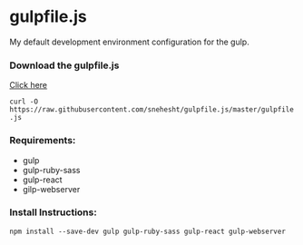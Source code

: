 # gulpfile.js 


My default development environment configuration for the gulp. 

### Download the gulpfile.js
[Click here](https://raw.githubusercontent.com/snehesht/gulpfile.js/master/gulpfile.js)

` curl -O https://raw.githubusercontent.com/snehesht/gulpfile.js/master/gulpfile.js `

### Requirements: 

- gulp
- gulp-ruby-sass 
- gulp-react
- gilp-webserver

### Install Instructions: 

`npm install --save-dev gulp gulp-ruby-sass gulp-react gulp-webserver`
